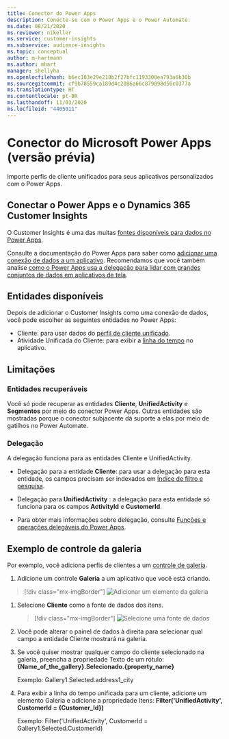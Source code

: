 ```yaml
---
title: Conector do Power Apps
description: Conecte-se com o Power Apps e o Power Automate.
ms.date: 08/21/2020
ms.reviewer: nikeller
ms.service: customer-insights
ms.subservice: audience-insights
ms.topic: conceptual
author: m-hartmann
ms.author: mhart
manager: shellyha
ms.openlocfilehash: b6ec103e29e218b2f27bfc1193300ea793a6b30b
ms.sourcegitcommit: cf9b78559ca189d4c2086a66c879098d56c0377a
ms.translationtype: HT
ms.contentlocale: pt-BR
ms.lasthandoff: 11/03/2020
ms.locfileid: "4405011"
---
```

# <a name="microsoft-power-apps-connector-preview"></a>Conector do Microsoft Power Apps (versão prévia)

Importe perfis de cliente unificados para seus aplicativos personalizados com o Power Apps.

## <a name="connect-power-apps-and-dynamics-365-customer-insights"></a>Conectar o Power Apps e o Dynamics 365 Customer Insights

O Customer Insights é uma das muitas [fontes disponíveis para dados no Power Apps](https://docs.microsoft.com/powerapps/maker/canvas-apps/working-with-data-sources).

Consulte a documentação do Power Apps para saber como [adicionar uma conexão de dados a um aplicativo](https://docs.microsoft.com/powerapps/maker/canvas-apps/add-data-connection). Recomendamos que você também analise [como o Power Apps usa a delegação para lidar com grandes conjuntos de dados em aplicativos de tela](https://docs.microsoft.com/powerapps/maker/canvas-apps/delegation-overview).

## <a name="available-entities"></a>Entidades disponíveis

Depois de adicionar o Customer Insights como uma conexão de dados, você pode escolher as seguintes entidades no Power Apps:

- Cliente: para usar dados do [perfil de cliente unificado](customer-profiles.md).
- Atividade Unificada do Cliente: para exibir a [linha do tempo](activities.md) no aplicativo.

## <a name="limitations"></a>Limitações

### <a name="retrievable-entities"></a>Entidades recuperáveis

Você só pode recuperar as entidades **Cliente**, **UnifiedActivity** e **Segmentos** por meio do conector Power Apps. Outras entidades são mostradas porque o conector subjacente dá suporte a elas por meio de gatilhos no Power Automate.  

### <a name="delegation"></a>Delegação

A delegação funciona para as entidades Cliente e UnifiedActivity. 

- Delegação para a entidade **Cliente**: para usar a delegação para esta entidade, os campos precisam ser indexados em [Índice de filtro e pesquisa](search-filter-index.md).  

- Delegação para **UnifiedActivity** : a delegação para esta entidade só funciona para os campos **ActivityId** e **CustomerId**.  

- Para obter mais informações sobre delegação, consulte [Funções e operações delegáveis do Power Apps](https://docs.microsoft.com/connectors/commondataservice/#power-apps-delegable-functions-and-operations-for-the-cds-for-apps). 

## <a name="example-gallery-control"></a>Exemplo de controle da galeria

Por exemplo, você adiciona perfis de clientes a um [controle de galeria](https://docs.microsoft.com/powerapps/maker/canvas-apps/add-gallery).

1. Adicione um controle **Galeria** a um aplicativo que você está criando.

> [!div class="mx-imgBorder"]
> ![Adicionar um elemento da galeria](media/connector-powerapps9.png "Adicione um elemento da galeria")

1. Selecione **Cliente** como a fonte de dados dos itens.

    > [!div class="mx-imgBorder"]
    > ![Selecione uma fonte de dados](media/choose-datasource-powerapps.png "Selecione uma fonte de dados")

1. Você pode alterar o painel de dados à direita para selecionar qual campo a entidade Cliente mostrará na galeria.

1. Se você quiser mostrar qualquer campo do cliente selecionado na galeria, preencha a propriedade Texto de um rótulo: **{Name_of_the_gallery}.Selecionado.{property_name}**

    Exemplo: Gallery1.Selected.address1_city

1. Para exibir a linha do tempo unificada para um cliente, adicione um elemento Galeria e adicione a propriedade Itens: **Filter('UnifiedActivity', CustomerId = {Customer_Id})**

    Exemplo: Filter('UnifiedActivity', CustomerId = Gallery1.Selected.CustomerId)
